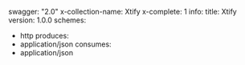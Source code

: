 swagger: "2.0"
x-collection-name: Xtify
x-complete: 1
info:
  title: Xtify
  version: 1.0.0
schemes:
- http
produces:
- application/json
consumes:
- application/json